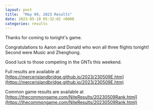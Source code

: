 ```yaml
---
layout: post
title:  "May 09, 2023 Results"
date: 2023-05-10 05:32:02 +0000
categories: results
---
```

Thanks for coming to tonight's game.

Congratulations to Aaron and Donald who won all three flights tonight! Second were Music and Zhenghong.

Good luck to those competing in the GNTs this weekend.

Full results are available at [https://mercerislandbridge.github.io/2023/230509E.htm](https://mercerislandbridge.github.io/2023/230509E.htm)

Common game results are available at [https://thecommongame.com/NiteResults/20230509Rank.html](https://thecommongame.com/NiteResults/20230509Rank.html)
